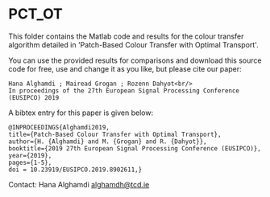 # PCT_OT


This folder contains the Matlab code and results for the colour transfer algorithm detailed in 'Patch-Based Colour Transfer with
Optimal Transport'.

You can use the provided results for comparisons and download this source code for free, use and change it as
you like, but please cite our paper:

```Patch-Based Colour Transfer with Optimal Transport<br/>
Hana Alghamdi ; Mairead Grogan ; Rozenn Dahyot<br/>
In proceedings of the 27th European Signal Processing Conference (EUSIPCO) 2019
```
A bibtex entry for this paper is given below:

```
@INPROCEEDINGS{Alghamdi2019, 
title={Patch-Based Colour Transfer with Optimal Transport}, 
author={H. {Alghamdi} and M. {Grogan} and R. {Dahyot}}, 
booktitle={2019 27th European Signal Processing Conference (EUSIPCO)}, 
year={2019}, 
pages={1-5},
doi = 10.23919/EUSIPCO.2019.8902611,}
```

Contact: Hana Alghamdi  alghamdh@tcd.ie

